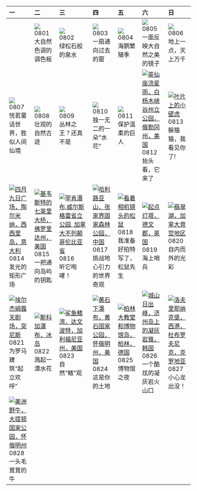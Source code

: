| 一                                                                                                                                                                                                       | 二                                                                                                                                                                                                | 三                                                                                                                                                                                                            | 四                                                                                                                                                                                                    | 五                                                                                                                                                                                            | 六                                                                                                                                                                                                     | 日                                                                                                                                                                                                    |
|:--------------------------------------------------------------------------------------------------------------------------------------------------------------------------------------------------------|:-------------------------------------------------------------------------------------------------------------------------------------------------------------------------------------------------|:-------------------------------------------------------------------------------------------------------------------------------------------------------------------------------------------------------------|:-----------------------------------------------------------------------------------------------------------------------------------------------------------------------------------------------------|:---------------------------------------------------------------------------------------------------------------------------------------------------------------------------------------------|:------------------------------------------------------------------------------------------------------------------------------------------------------------------------------------------------------|:-----------------------------------------------------------------------------------------------------------------------------------------------------------------------------------------------------|
|                                                                                                                                                                                                         | [![](https://www.bing.com/th?id=OHR.CapitolButte_ZH-CN7707972988_320x240.jpg)](https://www.bing.com/th?id=OHR.CapitolButte_ZH-CN7707972988_UHD.jpg)<br>0801<br>大自然色调的调色板                         | [![](https://www.bing.com/th?id=OHR.ZelenciSprings_ZH-CN8022746409_320x240.jpg)](https://www.bing.com/th?id=OHR.ZelenciSprings_ZH-CN8022746409_UHD.jpg)<br>0802<br>绿松石般的泉水                                   | [![](https://www.bing.com/th?id=OHR.GothicRuins_ZH-CN8317467997_320x240.jpg)](https://www.bing.com/th?id=OHR.GothicRuins_ZH-CN8317467997_UHD.jpg)<br>0803<br>一扇通向过去的窗                                | [![](https://www.bing.com/th?id=OHR.AtlanticPuffin_ZH-CN8523220989_320x240.jpg)](https://www.bing.com/th?id=OHR.AtlanticPuffin_ZH-CN8523220989_UHD.jpg)<br>0804<br>海鹦繁殖季                     | [![](https://www.bing.com/th?id=OHR.NaganoPond_ZH-CN8794832798_320x240.jpg)](https://www.bing.com/th?id=OHR.NaganoPond_ZH-CN8794832798_UHD.jpg)<br>0805<br>一面反映大自然之美的镜子                               | [![](https://www.bing.com/th?id=OHR.BodieNC_ZH-CN9027999004_320x240.jpg)](https://www.bing.com/th?id=OHR.BodieNC_ZH-CN9027999004_UHD.jpg)<br>0806<br>地上一点，天上万千                                       |
| [![](https://www.bing.com/th?id=OHR.LiQiu2023_ZH-CN9197909278_320x240.jpg)](https://www.bing.com/th?id=OHR.LiQiu2023_ZH-CN9197909278_UHD.jpg)<br>0807<br>恍若童话世界，胜似人间仙境                                  | [![](https://www.bing.com/th?id=OHR.PandiZucchero_ZH-CN9833521922_320x240.jpg)](https://www.bing.com/th?id=OHR.PandiZucchero_ZH-CN9833521922_UHD.jpg)<br>0808<br>壮观的自然古迹                         | [![](https://www.bing.com/th?id=OHR.WorldLionDay_ZH-CN0525835107_320x240.jpg)](https://www.bing.com/th?id=OHR.WorldLionDay_ZH-CN0525835107_UHD.jpg)<br>0809<br>丛林之王？还真不是                                     | [![](https://www.bing.com/th?id=OHR.JupiterArtland_ZH-CN7955790073_320x240.jpg)](https://www.bing.com/th?id=OHR.JupiterArtland_ZH-CN7955790073_UHD.jpg)<br>0810<br>独一无二的一朵“水花”                       | [![](https://www.bing.com/th?id=OHR.ThreeElephants_ZH-CN8708711085_320x240.jpg)](https://www.bing.com/th?id=OHR.ThreeElephants_ZH-CN8708711085_UHD.jpg)<br>0811<br>保护温柔的巨人                   | [![](https://www.bing.com/th?id=OHR.PerseidsOregon_ZH-CN9427980491_320x240.jpg '英仙座流星雨，白杨木峡谷州立公园，俄勒冈州，美国')](https://www.bing.com/th?id=OHR.PerseidsOregon_ZH-CN9427980491_UHD.jpg)<br>0812<br>抬头看，它来了 | [![](https://www.bing.com/th?id=OHR.GeckoLeaf_ZH-CN9908456174_320x240.jpg '叶片上的小壁虎')](https://www.bing.com/th?id=OHR.GeckoLeaf_ZH-CN9908456174_UHD.jpg)<br>0813<br>躲猫猫，我看见你了!                        |
| [![](https://www.bing.com/th?id=OHR.TaorminaSquare_ZH-CN0273325652_320x240.jpg '四月九日广场，陶尔米纳，西西里岛，意大利')](https://www.bing.com/th?id=OHR.TaorminaSquare_ZH-CN0273325652_UHD.jpg)<br>0814<br>发光的矩形广场       | [![](https://www.bing.com/th?id=OHR.KeyWestBridge_ZH-CN2540450067_320x240.jpg '基韦斯特的七英里大桥，佛罗里达州，美国')](https://www.bing.com/th?id=OHR.KeyWestBridge_ZH-CN2540450067_UHD.jpg)<br>0815<br>一把通向岛屿的钥匙 | [![](https://www.bing.com/th?id=OHR.HelmckenWaterfall_ZH-CN9694510761_320x240.jpg '罕肯瀑布,威尔斯格雷省立公园, 加拿大不列颠哥伦比亚省')](https://www.bing.com/th?id=OHR.HelmckenWaterfall_ZH-CN9694510761_UHD.jpg)<br>0816<br>听它咆哮！ | [![](https://www.bing.com/th?id=OHR.AvatarMountain_ZH-CN3268610045_320x240.jpg '哈利路亚山，张家界国家森林公园，中国')](https://www.bing.com/th?id=OHR.AvatarMountain_ZH-CN3268610045_UHD.jpg)<br>0817<br>挑战地心引力的世界奇观  | [![](https://www.bing.com/th?id=OHR.CameraSquirrel_ZH-CN3580119980_320x240.jpg '看着相机镜头的松鼠')](https://www.bing.com/th?id=OHR.CameraSquirrel_ZH-CN3580119980_UHD.jpg)<br>0818<br>我准备好拍特写了，松鼠先生 | [![](https://www.bing.com/th?id=OHR.StartPointLight_ZH-CN4021540566_320x240.jpg '起点灯塔，德文郡，英国')](https://www.bing.com/th?id=OHR.StartPointLight_ZH-CN4021540566_UHD.jpg)<br>0819<br>海上哨兵               | [![](https://www.bing.com/th?id=OHR.EmeraldLakeYukon_ZH-CN4281156537_320x240.jpg '翡翠湖，加拿大育空地区')](https://www.bing.com/th?id=OHR.EmeraldLakeYukon_ZH-CN4281156537_UHD.jpg)<br>0820<br>自内而外的光彩         |
| [![](https://www.bing.com/th?id=OHR.TunisiaAmphitheatre_ZH-CN4431856872_320x240.jpg '埃尔杰姆露天剧场，突尼斯')](https://www.bing.com/th?id=OHR.TunisiaAmphitheatre_ZH-CN4431856872_UHD.jpg)<br>0821<br>为罗马建筑“起立欢呼” | [![](https://www.bing.com/th?id=OHR.SkogafossWaterfall_ZH-CN4763253095_320x240.jpg '斯科加瀑布，冰岛')](https://www.bing.com/th?id=OHR.SkogafossWaterfall_ZH-CN4763253095_UHD.jpg)<br>0822<br>溅起一潭水花     | [![](https://www.bing.com/th?id=OHR.SharkFinCove_ZH-CN4952934195_320x240.jpg '鲨鱼鳍湾，达文波特，加利福尼亚州，美国')](https://www.bing.com/th?id=OHR.SharkFinCove_ZH-CN4952934195_UHD.jpg)<br>0823<br>自然“鳍”观                  | [![](https://www.bing.com/th?id=OHR.YellowstoneFalls_ZH-CN8050562150_320x240.jpg '黄石下瀑布，黄石国家公园，怀俄明州，美国')](https://www.bing.com/th?id=OHR.YellowstoneFalls_ZH-CN8050562150_UHD.jpg)<br>0824<br>这是你的土地 | [![](https://www.bing.com/th?id=OHR.MuseumIsland_ZH-CN8277258964_320x240.jpg '柏林大教堂和博物馆岛，柏林，德国')](https://www.bing.com/th?id=OHR.MuseumIsland_ZH-CN8277258964_UHD.jpg)<br>0825<br>博物馆之夜      | [![](https://www.bing.com/th?id=OHR.JejuIsland_ZH-CN8434910851_320x240.jpg '城山日出峰，济州岛上的凝灰岩锥，韩国')](https://www.bing.com/th?id=OHR.JejuIsland_ZH-CN8434910851_UHD.jpg)<br>0826<br>一个酷炫的凝灰岩火山口           | [![](https://www.bing.com/th?id=OHR.DubrovnikHarbor_ZH-CN8590217905_320x240.jpg '洛夫里耶纳克堡，西港，杜布罗夫尼克，克罗地亚')](https://www.bing.com/th?id=OHR.DubrovnikHarbor_ZH-CN8590217905_UHD.jpg)<br>0827<br>小心龙出没！ |
| [![](https://www.bing.com/th?id=OHR.TetonBison_ZH-CN9384306649_320x240.jpg '美洲野牛，大提顿国家公园，怀俄明州')](https://www.bing.com/th?id=OHR.TetonBison_ZH-CN9384306649_UHD.jpg)<br>0828<br>一头毛茸茸的牛                  |                                                                                                                                                                                                  |                                                                                                                                                                                                              |                                                                                                                                                                                                      |                                                                                                                                                                                              |                                                                                                                                                                                                       |                                                                                                                                                                                                      |